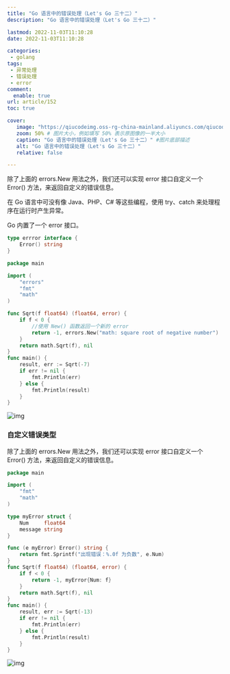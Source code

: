 ```yaml
---
title: "Go 语言中的错误处理（Let's Go 三十二）"
description: "Go 语言中的错误处理（Let's Go 三十二）"

lastmod: 2022-11-03T11:10:28
date: 2022-11-03T11:10:28

categories:
 - golang
tags: 
 - 异常处理
 - 错误处理
 - error
comment:
  enable: true
url: article/152
toc: true

cover:
   image: "https://qiucodeimg.oss-rg-china-mainland.aliyuncs.com/qiucode2020/1667473719832.png" #图片路径例如：posts/tech/123/123.png
   zoom: 50% # 图片大小，例如填写 50% 表示原图像的一半大小
   caption: "Go 语言中的错误处理（Let's Go 三十二）" #图片底部描述
   alt: "Go 语言中的错误处理（Let's Go 三十二）"
   relative: false

---
```


除了上面的 errors.New 用法之外，我们还可以实现 error 接口自定义一个 Error() 方法，来返回自定义的错误信息。

<!--more-->

在 Go 语言中可没有像 Java、PHP、C# 等这些编程，使用 try、catch 来处理程序在运行时产生异常。

Go 内置了一个 error 接口。

```go
type errror interface {
    Error() string
}
```

```go
package main

import (
    "errors"
    "fmt"
    "math"
)

func Sqrt(f float64) (float64, error) {
    if f < 0 {
        //使用 New() 函数返回一个新的 error
        return -1, errors.New("math: square root of negative number")
    }
    return math.Sqrt(f), nil
}
func main() {
    result, err := Sqrt(-7)
    if err != nil {
        fmt.Println(err)
    } else {
        fmt.Println(result)
    }
}
```



![img](https://qiucodeimg.oss-rg-china-mainland.aliyuncs.com/qiucode2020/1667473719832.png)





### 自定义错误类型

除了上面的 errors.New 用法之外，我们还可以实现 error 接口自定义一个 Error() 方法，来返回自定义的错误信息。

```go
package main

import (
    "fmt"
    "math"
)

type myError struct {
    Num     float64
    message string
}

func (e myError) Error() string {
    return fmt.Sprintf("出现错误：%.0f 为负数", e.Num)
}
func Sqrt(f float64) (float64, error) {
    if f < 0 {
        return -1, myError{Num: f}
    }
    return math.Sqrt(f), nil
}
func main() {
    result, err := Sqrt(-13)
    if err != nil {
        fmt.Println(err)
    } else {
        fmt.Println(result)
    }
}
```



![img](https://qiucodeimg.oss-rg-china-mainland.aliyuncs.com/qiucode2020/1667473744195.png)